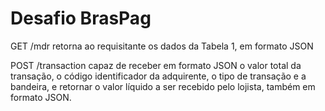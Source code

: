 # Desafio BrasPag

GET /mdr retorna ao requisitante os dados da Tabela 1, em formato JSON

POST /transaction capaz de receber em formato JSON o valor total da transação, o código identificador da adquirente, o tipo de transação e a bandeira, e retornar o valor líquido a ser recebido pelo lojista, também em formato JSON.
